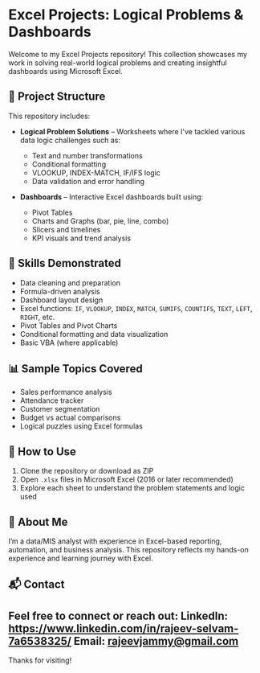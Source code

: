 # Excel Projects: Logical Problems & Dashboards

Welcome to my Excel Projects repository! This collection showcases my work in solving real-world logical problems and creating insightful dashboards using Microsoft Excel.

## 📁 Project Structure

This repository includes:

- **Logical Problem Solutions** – Worksheets where I've tackled various data logic challenges such as:
  - Text and number transformations
  - Conditional formatting
  - VLOOKUP, INDEX-MATCH, IF/IFS logic
  - Data validation and error handling

- **Dashboards** – Interactive Excel dashboards built using:
  - Pivot Tables
  - Charts and Graphs (bar, pie, line, combo)
  - Slicers and timelines
  - KPI visuals and trend analysis

## 🧩 Skills Demonstrated

- Data cleaning and preparation
- Formula-driven analysis
- Dashboard layout design
- Excel functions: `IF`, `VLOOKUP`, `INDEX`, `MATCH`, `SUMIFS`, `COUNTIFS`, `TEXT`, `LEFT`, `RIGHT`, etc.
- Pivot Tables and Pivot Charts
- Conditional formatting and data visualization
- Basic VBA (where applicable)

## 📊 Sample Topics Covered

- Sales performance analysis  
- Attendance tracker  
- Customer segmentation  
- Budget vs actual comparisons  
- Logical puzzles using Excel formulas

## 🚀 How to Use

1. Clone the repository or download as ZIP
2. Open `.xlsx` files in Microsoft Excel (2016 or later recommended)
3. Explore each sheet to understand the problem statements and logic used

## 🔗 About Me

I’m a data/MIS analyst with experience in Excel-based reporting, automation, and business analysis. This repository reflects my hands-on experience and learning journey with Excel.

## 📬 Contact

Feel free to connect or reach out:
LinkedIn: https://www.linkedin.com/in/rajeev-selvam-7a6538325/
Email: rajeevjammy@gmail.com
---

Thanks for visiting!
